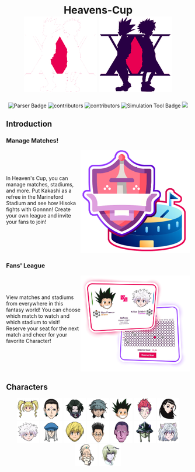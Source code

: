 <div align="center">

<H1>Heavens-Cup</H>

<div> 
<img src="/images/3.png#gh-dark-mode-only" alt="logo" width="200" />
<img src="/images/logo2.png#gh-light-mode-only" alt="logo" width="200" />
</div>



</div>

<p align="center">

  <a style="text-decoration:none" href="cmpheavenscup.me/">
    <img src="https://img.shields.io/badge/Live Site-Heavens Cup-blue" alt="Parser Badge" />
  </a>

  <a style="text-decoration:none" href="https://github.com/yahia3200/Heavens-Cup/graphs/contributors">
    <img src="https://img.shields.io/github/contributors/yahia3200/Heavens-Cup" alt="contributors" />
  </a>

  <a style="text-decoration:none" href="https://github.com/yahia3200/Heavens-Cup/issues">
    <img src="https://img.shields.io/github/issues/yahia3200/Heavens-Cup" alt="contributors" />
  </a>

  <a style="text-decoration:none" href="https://github.com/yahia3200/Heavens-Cup/stargazers">
    <img src="https://img.shields.io/github/stars/yahia3200/Heavens-Cup" alt="Simulation Tool Badge" />
  </a>

  <img src="https://img.shields.io/github/languages/count/yahia3200/Heavens-Cup" />
</p>

## Introduction

### Manage Matches!
<div>


<img align="right" src="/WC22Front/src/assets/Chars/Slide0.png" alt="HTML" style="width: 300px">

<p>
<br />
<br />
<br />
<br />
In Heaven's Cup, you can manage matches, stadiums, and more. Put Kakashi as a refree in the Marineford Stadium and see how Hisoka fights with Gonnnn! Create your own league and invite your fans to join!
</p>

<br clear="right"/>
</div>

### Fans' League
<div>

<img align="right" src="/WC22Front/src/assets/Chars/Slide1.png" alt="HTML" style="width: 300px">
<p>
<br />
<br />
<br />
View matches and stadiums from everywhere in this fantasy world! You can choose which match to watch and which stadium to visit! Reserve your seat for the next match and cheer for your favorite Character!
</p>

<br clear="right"/>
</div>


## Characters
<div align="center">

<img src="/WC22Front/src/assets/Chars/Biscuit.png" alt="HTML" style="width: 60px">

<img src="/WC22Front/src/assets/Chars/Chrollo.png" alt="HTML" style="width: 60px">

<img src="/WC22Front/src/assets/Chars/Feitan.png" alt="HTML" style="width: 60px">

<img src="/WC22Front/src/assets/Chars/Ging.png" alt="HTML" style="width: 60px">

<img src="/WC22Front/src/assets/Chars/Gon.png" alt="HTML" style="width: 60px">

<img src="/WC22Front/src/assets/Chars/Hisoka.png" alt="HTML" style="width: 60px">

<img src="/WC22Front/src/assets/Chars/Illumi.png" alt="HTML" style="width: 60px">

<img src="/WC22Front/src/assets/Chars/Killua.png" alt="HTML" style="width: 60px">

<img src="/WC22Front/src/assets/Chars/Kite.png" alt="HTML" style="width: 60px">

<img src="/WC22Front/src/assets/Chars/Kurapika.png" alt="HTML" style="width: 60px">

<img src="/WC22Front/src/assets/Chars/Leorio.png" alt="HTML" style="width: 60px">

<img src="/WC22Front/src/assets/Chars/Menthuthuyoupi.png" alt="HTML" style="width: 60px">

<img src="/WC22Front/src/assets/Chars/Meruem.png" alt="HTML" style="width: 60px">

<img src="/WC22Front/src/assets/Chars/Neferpitou.png" alt="HTML" style="width: 60px">

<img src="/WC22Front/src/assets/Chars/Netero.png" alt="HTML" style="width: 60px">

<img src="/WC22Front/src/assets/Chars/Shaiapouf.png" alt="HTML" style="width: 60px">


</div>


